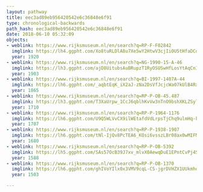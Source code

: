```yaml
---
layout: pathway
title: eec3ad89eb956420542e6c36848e6f91
type: chronological-backwards
path_hash: eec3ad89eb956420542e6c36848e6f91
date: 2018-06-10 05:32:09
objects:
- weblink: https://www.rijksmuseum.nl/en/search?q=RP-F-F02842
  imglink: https://lh4.ggpht.com/Xo8tuRLDlA8u7Xe5wY2HtwV3cjIiOU5tHfaDCd5eToVo4XWruN6ntB7OSiMQCV26ed6kH0zYgjCDDle892Sw7Dm-qg=s200
  year: 1920
- weblink: https://www.rijksmuseum.nl/en/search?q=NG-1990-15-A-46
  imglink: https://lh3.ggpht.com/ajD8UitubsAuBRupzT1RyOSUSwHfLosYtAqCnIT8-SvG7nMiuLcMPz789HoobSgc-NlN6DxQx9LWiq0Zb-ZFFR4z4Vo=s200
  year: 1903
- weblink: https://www.rijksmuseum.nl/en/search?q=BI-1997-1407A-44
  imglink: https://lh6.ggpht.com/_aqbtEqK_iX2aJ-zNa2DsVfJcjcWa07kUlB4RxWVOUhBF3LWif19ytXXQ1Rv2QAgOTQ3xNXf0mCzY6uefKNMO-5aJXU=s200
  year: 1865
- weblink: https://www.rijksmuseum.nl/en/search?q=RP-P-OB-45.487
  imglink: https://lh3.ggpht.com/T3XaUrpw_1CcJ6qblhKvVw3nTnO9bshXKLZSylXTbIYeaP59WSigXEcAriMV3gexNwf2KueiZGfDtQFL9o_4dBFM8An0=s200
  year: 1710
- weblink: https://www.rijksmuseum.nl/en/search?q=RP-P-1964-1176
  imglink: https://lh6.ggpht.com/U9Q5WLVvCX9ilWEtafdVdLrpsTjChq9ulmHq-kIYsA94VXV2zF8mjYIBxnOH_Sz7wzyOBa94zgFeN4B9uCZz3S_fpLk=s200
  year: 1707
- weblink: https://www.rijksmuseum.nl/en/search?q=RP-P-1938-1907
  imglink: https://lh6.ggpht.com/tNl-IjQv8PcTEA6_KOsi6vsszLBr08ax0wMIFMcSVkPr4r0AWi9ejhn3_JAJSd7v3NYsftiwNE37gIscHARcGBuIzgk=s200
  year: 1680
- weblink: https://www.rijksmuseum.nl/en/search?q=RP-P-OB-5392
  imglink: https://lh5.ggpht.com/SAs57OcB39J7xv_mlvX0AewqDuE1EPntCvPj4SZLs92E1OJgfYIDshiQeLCN-8g7GAXAahXdOvKit-iPo0t5VqS38PpZ=s200
  year: 1588
- weblink: https://www.rijksmuseum.nl/en/search?q=RP-P-OB-1370
  imglink: https://lh6.ggpht.com/ghIVoYIlx0x3VMV9cqL-CS-jgrDVHZX1UUkmhoz9lXd9J7dpeSOz94bBIYTK5DKjy79KuqP53Kcr2lrAJKIZq0-2cJw=s200
  year: 1503

---
```

